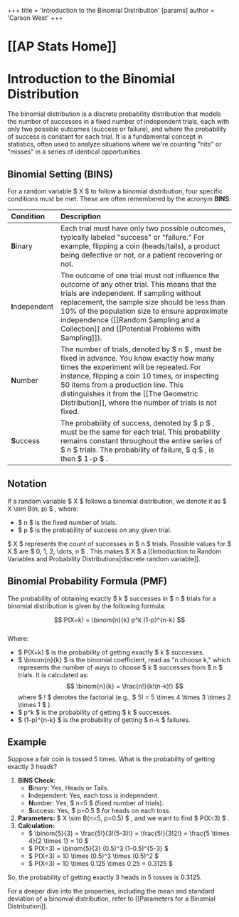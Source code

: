 +++
 title = 'Introduction to the Binomial Distribution'
[params]
	author = 'Carson West'
+++
# [[AP Stats Home]]
# Introduction to the Binomial Distribution

The binomial distribution is a discrete probability distribution that models the number of successes in a fixed number of independent trials, each with only two possible outcomes (success or failure), and where the probability of success is constant for each trial. It is a fundamental concept in statistics, often used to analyze situations where we're counting "hits" or "misses" in a series of identical opportunities.

## Binomial Setting (BINS)

For a random variable  $ X $  to follow a binomial distribution, four specific conditions must be met. These are often remembered by the acronym **BINS**:

| Condition       | Description                                                                                                                                                                                                                                                                                                                                                     |
| :-------------- | :-------------------------------------------------------------------------------------------------------------------------------------------------------------------------------------------------------------------------------------------------------------------------------------------------------------------------------------------------------------- |
| **B**inary      | Each trial must have only two possible outcomes, typically labeled "success" or "failure." For example, flipping a coin (heads/tails), a product being defective or not, or a patient recovering or not.                                                                                                                                                             |
| **I**ndependent | The outcome of one trial must not influence the outcome of any other trial. This means that the trials are independent. If sampling without replacement, the sample size should be less than 10% of the population size to ensure approximate independence ([[Random Sampling and a Collection]] and [[Potential Problems with Sampling]]).                         |
| **N**umber      | The number of trials, denoted by  $ n $ , must be fixed in advance. You know exactly how many times the experiment will be repeated. For instance, flipping a coin 10 times, or inspecting 50 items from a production line. This distinguishes it from the [[The Geometric Distribution]], where the number of trials is not fixed.                                     |
| **S**uccess     | The probability of success, denoted by  $ p $ , must be the same for each trial. This probability remains constant throughout the entire series of  $ n $  trials. The probability of failure,  $ q $ , is then  $ 1-p $ .                                                                                                                                                         |

## Notation

If a random variable  $ X $  follows a binomial distribution, we denote it as  $ X \sim B(n, p) $ , where:
*    $ n $  is the fixed number of trials.
*    $ p $  is the probability of success on any given trial.

 $ X $  represents the count of successes in  $ n $  trials. Possible values for  $ X $  are  $ 0, 1, 2, \dots, n $ . This makes  $ X $  a [[Introduction to Random Variables and Probability Distributions|discrete random variable]].

## Binomial Probability Formula (PMF)

The probability of obtaining exactly  $ k $  successes in  $ n $  trials for a binomial distribution is given by the following formula:

 $$ P(X=k) = \binom{n}{k} p^k (1-p)^{n-k} $$  
Where:
*    $ P(X=k) $  is the probability of getting exactly  $ k $  successes.
*    $ \binom{n}{k} $  is the binomial coefficient, read as "n choose k," which represents the number of ways to choose  $ k $  successes from  $ n $  trials. It is calculated as:
     $$ \binom{n}{k} = \frac{n!}{k!(n-k)!} $$      where  $ ! $  denotes the factorial (e.g.,  $ 5! = 5 \times 4 \times 3 \times 2 \times 1 $ ).
*    $ p^k $  is the probability of getting  $ k $  successes.
*    $ (1-p)^{n-k} $  is the probability of getting  $ n-k $  failures.

## Example

Suppose a fair coin is tossed 5 times. What is the probability of getting exactly 3 heads?

1.  **BINS Check:**
    *   **B**inary: Yes, Heads or Tails.
    *   **I**ndependent: Yes, each toss is independent.
    *   **N**umber: Yes,  $ n=5 $  (fixed number of trials).
    *   **S**uccess: Yes,  $ p=0.5 $  for heads on each toss.
2.  **Parameters:**  $ X \sim B(n=5, p=0.5) $ , and we want to find  $ P(X=3) $ .
3.  **Calculation:**
    *    $ \binom{5}{3} = \frac{5!}{3!(5-3)!} = \frac{5!}{3!2!} = \frac{5 \times 4}{2 \times 1} = 10 $ 
    *    $ P(X=3) = \binom{5}{3} (0.5)^3 (1-0.5)^{5-3} $ 
    *    $ P(X=3) = 10 \times (0.5)^3 \times (0.5)^2 $ 
    *    $ P(X=3) = 10 \times 0.125 \times 0.25 = 0.3125 $ 

So, the probability of getting exactly 3 heads in 5 tosses is 0.3125.

For a deeper dive into the properties, including the mean and standard deviation of a binomial distribution, refer to [[Parameters for a Binomial Distribution]].